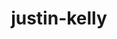 ---
title: justin-kelly
github_link: https://github.com/wallace/justin-kelly-theme
demo_preview: http://blog.justin.kelly.org.au/octopress-theme/
demo_screenshot: 
description: Jonathan Wallace git repo of the Justin Kelly theme
---
